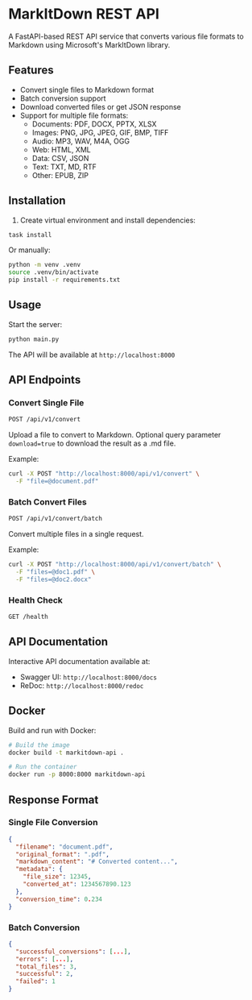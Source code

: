 # MarkItDown REST API

A FastAPI-based REST API service that converts various file formats to Markdown using Microsoft's MarkItDown library.

## Features

- Convert single files to Markdown format
- Batch conversion support
- Download converted files or get JSON response
- Support for multiple file formats:
  - Documents: PDF, DOCX, PPTX, XLSX
  - Images: PNG, JPG, JPEG, GIF, BMP, TIFF
  - Audio: MP3, WAV, M4A, OGG
  - Web: HTML, XML
  - Data: CSV, JSON
  - Text: TXT, MD, RTF
  - Other: EPUB, ZIP

## Installation

1. Create virtual environment and install dependencies:
```bash
task install
```

Or manually:
```bash
python -m venv .venv
source .venv/bin/activate
pip install -r requirements.txt
```

## Usage

Start the server:
```bash
python main.py
```

The API will be available at `http://localhost:8000`

## API Endpoints

### Convert Single File
```bash
POST /api/v1/convert
```

Upload a file to convert to Markdown. Optional query parameter `download=true` to download the result as a .md file.

Example:
```bash
curl -X POST "http://localhost:8000/api/v1/convert" \
  -F "file=@document.pdf"
```

### Batch Convert Files
```bash
POST /api/v1/convert/batch
```

Convert multiple files in a single request.

Example:
```bash
curl -X POST "http://localhost:8000/api/v1/convert/batch" \
  -F "files=@doc1.pdf" \
  -F "files=@doc2.docx"
```

### Health Check
```bash
GET /health
```

## API Documentation

Interactive API documentation available at:
- Swagger UI: `http://localhost:8000/docs`
- ReDoc: `http://localhost:8000/redoc`

## Docker

Build and run with Docker:

```bash
# Build the image
docker build -t markitdown-api .

# Run the container
docker run -p 8000:8000 markitdown-api
```

## Response Format

### Single File Conversion
```json
{
  "filename": "document.pdf",
  "original_format": ".pdf",
  "markdown_content": "# Converted content...",
  "metadata": {
    "file_size": 12345,
    "converted_at": 1234567890.123
  },
  "conversion_time": 0.234
}
```

### Batch Conversion
```json
{
  "successful_conversions": [...],
  "errors": [...],
  "total_files": 3,
  "successful": 2,
  "failed": 1
}
```